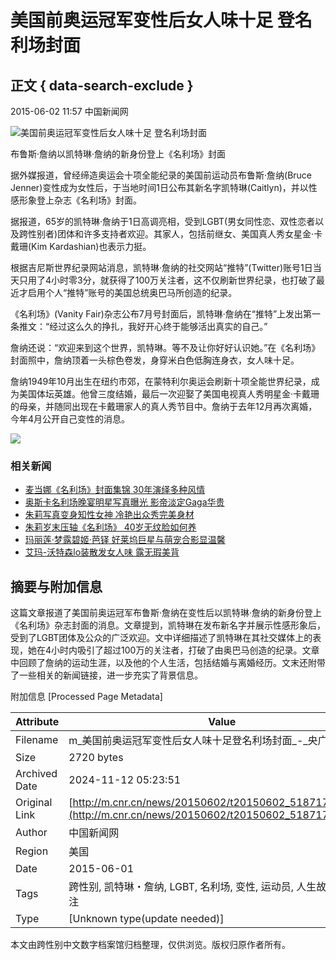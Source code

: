 # 美国前奥运冠军变性后女人味十足 登名利场封面

## 正文 { data-search-exclude }


2015-06-02 11:57 中国新闻网

![美国前奥运冠军变性后女人味十足 登名利场封面](./W020150602430957846798.jpg)

布鲁斯·詹纳以凯特琳·詹纳的新身份登上《名利场》封面

据外媒报道，曾经缔造奥运会十项全能纪录的美国前运动员布鲁斯·詹纳(Bruce Jenner)变性成为女性后，于当地时间1日公布其新名字凯特琳(Caitlyn)，并以性感形象登上杂志《名利场》封面。

据报道，65岁的凯特琳·詹纳于1日高调亮相，受到LGBT(男女同性恋、双性恋者以及跨性别者)团体和许多支持者欢迎。其家人，包括前继女、美国真人秀女星金·卡戴珊(Kim Kardashian)也表示力挺。

根据吉尼斯世界纪录网站消息，凯特琳·詹纳的社交网站“推特”(Twitter)账号1日当天只用了4小时零3分，就获得了100万关注者，这不仅刷新世界纪录，也打破了最近才启用个人“推特”账号的美国总统奥巴马所创造的纪录。

《名利场》(Vanity Fair)杂志公布7月号封面后，凯特琳·詹纳在“推特”上发出第一条推文：“经过这么久的挣扎，我好开心终于能够活出真实的自己。”

詹纳还说：“欢迎来到这个世界，凯特琳。等不及让你好好认识她。”在《名利场》封面照中，詹纳顶着一头棕色卷发，身穿米白色低胸连身衣，女人味十足。

詹纳1949年10月出生在纽约市郊，在蒙特利尔奥运会刷新十项全能世界纪录，成为美国体坛英雄。他曾三度结婚，最后一次迎娶了美国电视真人秀明星金·卡戴珊的母亲，并随同出现在卡戴珊家人的真人秀节目中。詹纳于去年12月再次离婚，今年4月公开自己变性的消息。

![](http://m.cnr.cn/sjbanner/20150518/W020150518601846657818.jpg)

### 相关新闻

- [麦当娜《名利场》封面集锦 30年演绎多种风情](http://www.cnr.cn/ent/list/20150425/t20150425_518395956.shtml)
- [奥斯卡名利场晚宴明星写真曝光 影帝淡定Gaga华贵](http://www.cnr.cn/ent/tpgd/20150225/t20150225_517801915.shtml)
- [朱莉写真变身知性女神 冷艳出众秀完美身材](http://www.cnr.cn/ent/tpgd/20141111/t20141111_516760081.shtml)
- [朱莉岁末压轴《名利场》 40岁无纹脸如何养](http://www.cnr.cn/newscenter/vxjk/ladylist/20141110/t20141110_516756398.shtml)
- [玛丽莲·梦露碧姬·芭铎 好莱坞巨星与萌宠合影显温馨](http://www.cnr.cn/ent/list/20141021/t20141021_516638307.shtml)
- [艾玛-沃特森lo装散发女人味 露无瑕美背](http://www.cnr.cn/picture/pic/yu/20150423/t20150423_518383777.shtml)

## 摘要与附加信息

<!-- tcd_abstract -->
这篇文章报道了美国前奥运冠军布鲁斯·詹纳在变性后以凯特琳·詹纳的新身份登上《名利场》杂志封面的消息。文章提到，凯特琳在发布新名字并展示性感形象后，受到了LGBT团体及公众的广泛欢迎。文中详细描述了凯特琳在其社交媒体上的表现，她在4小时内吸引了超过100万的关注者，打破了由奥巴马创造的纪录。文章中回顾了詹纳的运动生涯，以及他的个人生活，包括结婚与离婚经历。文末还附带了一些相关的新闻链接，进一步充实了背景信息。
<!-- tcd_abstract_end -->

附加信息 [Processed Page Metadata]

| Attribute       | Value                                  |
|-----------------|----------------------------------------|
| Filename        | m_美国前奥运冠军变性后女人味十足登名利场封面_-_央广网.md                             |
| Size            | 2720 bytes                           |
| Archived Date   | 2024-11-12 05:23:51                             |
| Original Link   | [http://m.cnr.cn/news/20150602/t20150602_518717560.html](http://m.cnr.cn/news/20150602/t20150602_518717560.html)                       |
| Author          | 中国新闻网                               |
| Region          | 美国                               |
| Date            | 2015-06-01                                 |
| Tags            | 跨性别, 凯特琳・詹纳, LGBT, 名利场, 变性, 运动员, 人生故事, 社会关注                                 |
| Type            | [Unknown type(update needed)]                                 |
<!-- tcd_table_end -->

本文由跨性别中文数字档案馆归档整理，仅供浏览。版权归原作者所有。
